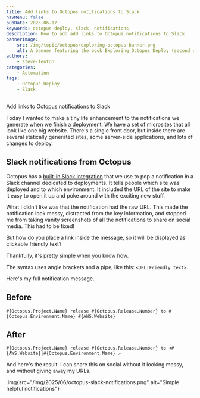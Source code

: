 ```yaml
---
title: Add links to Octopus notifications to Slack
navMenu: false
pubDate: 2025-06-17
keywords: octopus deploy, slack, notifications
description: How to add add links to Octopus notifications to Slack
bannerImage:
    src: /img/topic/octopus/exploring-octopus-banner.png
    alt: A banner featuring the book Exploring Octopus Deploy (second edition)
authors:
    - steve-fenton
categories:
    - Automation
tags:
    - Octopus Deploy
    - Slack
---
```


Add links to Octopus notifications to Slack

Today I wanted to make a tiny life enhancement to the notifications we generate when we finish a deployment. We have a set of microsites that all look like one big website. There's a single front door, but inside there are several statically generated sites, some server-side applications, and lots of changes to deploy.

## Slack notifications from Octopus

Octopus has a [built-in Slack integration](https://octopus.com/integrations/slack/slack-send-simple-notification) that we use to pop a notification in a Slack channel dedicated to deployments. It tells people which site was deployed and to which environment. It included the URL of the site to make it easy to open it up and poke around with the exciting new stuff.

What I didn't like was that the notification had the raw URL. This made the notification look messy, distracted from the key information, and stopped me from taking vanity screenshots of all the notifications to share on social media. This had to be fixed!

But how do you place a link inside the message, so it will be displayed as clickable friendly text?

Thankfully, it's pretty simple when you know how.

The syntax uses angle brackets and a pipe, like this: `<URL|Friendly text>`.

Here's my full notification message.

## Before

```
#{Octopus.Project.Name} release #{Octopus.Release.Number} to #{Octopus.Environment.Name} #{AWS.Website}
```

## After

```
#{Octopus.Project.Name} release #{Octopus.Release.Number} to <#{AWS.Website}|#{Octopus.Environment.Name} ↗️
```

And here's the result. I can share this on social without it looking messy, and without giving away my URLs.

:img{src="/img/2025/06/octopus-slack-notifications.png" alt="Simple helpful notifications"}

